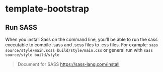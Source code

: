 # template-bootstrap

## Run SASS
When you install Sass on the command line, you'll be able to run the sass executable to compile .sass and .scss files to .css files. For example:
`sass source/style/main.scss build/style/main.css` or general run with `sass source/style build/style`
> Document for SASS https://sass-lang.com/install
